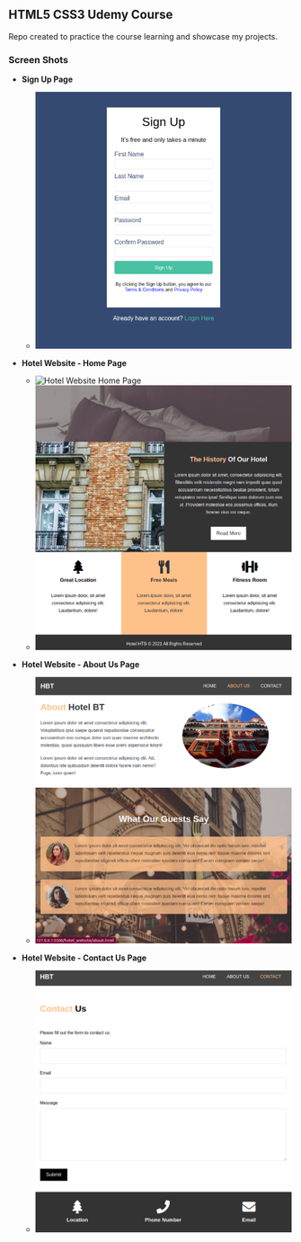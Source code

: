 
## HTML5 CSS3 Udemy Course
Repo created to practice the course learning and showcase my projects.

  

### Screen Shots

  - **Sign Up Page**
	  - ![Sign Up Page UI](/screen_shots/sign_up_ui.png?raw=true "Sign Up UI")
  
  - **Hotel Website - Home Page**
	  - ![Hotel Website Home Page](/screen_shots/home-page-ui?raw=true "Hotel Website Home Page UI")
	  - ![Hotel Website Home Page](/screen_shots/home-page-ui-2.png?raw=true "Hotel Website Home Page UI")
  - **Hotel Website - About Us Page**
	  - ![About Us Page](/screen_shots/about-page-ui.png?raw=true "About Page UI")
  - **Hotel Website - Contact Us Page**
	  - ![Contact Page UI](/screen_shots/contact-page-ui.png?raw=true "Contact Page UI")
